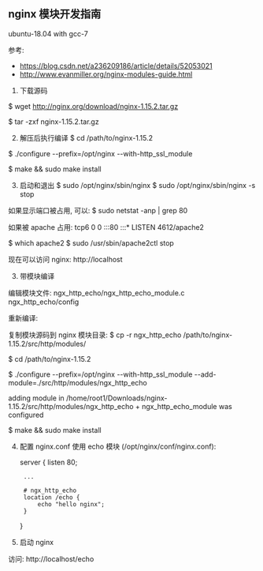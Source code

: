 ﻿## nginx 模块开发指南

ubuntu-18.04 with gcc-7

参考:

- https://blog.csdn.net/a236209186/article/details/52053021
- http://www.evanmiller.org/nginx-modules-guide.html

1) 下载源码

  $ wget http://nginx.org/download/nginx-1.15.2.tar.gz

  $ tar -zxf nginx-1.15.2.tar.gz

2) 解压后执行编译
  $ cd /path/to/nginx-1.15.2

  $ ./configure --prefix=/opt/nginx --with-http_ssl_module

  $ make && sudo make install

3) 启动和退出
  $ sudo /opt/nginx/sbin/nginx
  $ sudo /opt/nginx/sbin/nginx -s stop

如果显示端口被占用, 可以:
  $ sudo netstat -anp | grep 80

如果被 apache 占用:
  tcp6       0      0 :::80                   :::*                    LISTEN      4612/apache2

  $ which apache2
  $ sudo /usr/sbin/apache2ctl stop

现在可以访问 nginx:
  http://localhost

3) 带模块编译

编辑模块文件:
    ngx_http_echo/ngx_http_echo_module.c
    ngx_http_echo/config

重新编译:

复制模块源码到 nginx 模块目录:
  $ cp -r ngx_http_echo /path/to/nginx-1.15.2/src/http/modules/

  $ cd /path/to/nginx-1.15.2

  $ ./configure --prefix=/opt/nginx --with-http_ssl_module --add-module=./src/http/modules/ngx_http_echo

  adding module in /home/root1/Downloads/nginx-1.15.2/src/http/modules/ngx_http_echo
        + ngx_http_echo_module was configured

  $ make && sudo make install

4) 配置 nginx.conf 使用 echo 模块 (/opt/nginx/conf/nginx.conf):

    server {
        listen    80;
        
        ...

        # ngx_http_echo
        location /echo {
            echo "hello nginx";
        }
    }

5) 启动 nginx

访问: http://localhost/echo
